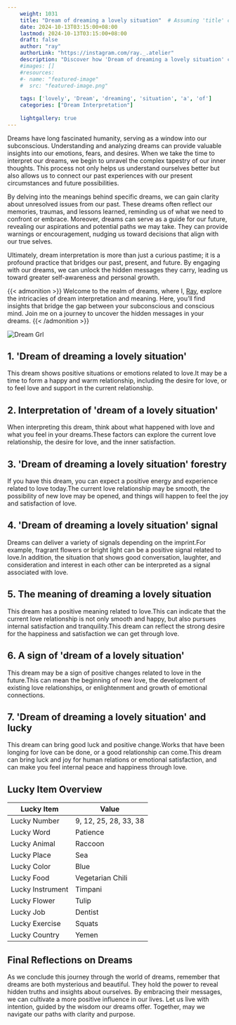 ```yaml
---
    weight: 1031
    title: "Dream of dreaming a lovely situation"  # Assuming 'title' column exists
    date: 2024-10-13T03:15:00+08:00
    lastmod: 2024-10-13T03:15:00+08:00
    draft: false
    author: "ray"
    authorLink: "https://instagram.com/ray._.atelier"
    description: "Discover how 'Dream of dreaming a lovely situation' can interpret your future and uncover its significant meanings in your life."
    #images: []
    #resources:
    #- name: "featured-image"
    #  src: "featured-image.png"
    
    tags: ['lovely', 'Dream', 'dreaming', 'situation', 'a', 'of']
    categories: ["Dream Interpretation"]
    
    lightgallery: true
---
```

    
Dreams have long fascinated humanity, serving as a window into our subconscious. Understanding and analyzing dreams can provide valuable insights into our emotions, fears, and desires. When we take the time to interpret our dreams, we begin to unravel the complex tapestry of our inner thoughts. This process not only helps us understand ourselves better but also allows us to connect our past experiences with our present circumstances and future possibilities.

By delving into the meanings behind specific dreams, we can gain clarity about unresolved issues from our past. These dreams often reflect our memories, traumas, and lessons learned, reminding us of what we need to confront or embrace. Moreover, dreams can serve as a guide for our future, revealing our aspirations and potential paths we may take. They can provide warnings or encouragement, nudging us toward decisions that align with our true selves.

Ultimately, dream interpretation is more than just a curious pastime; it is a profound practice that bridges our past, present, and future. By engaging with our dreams, we can unlock the hidden messages they carry, leading us toward greater self-awareness and personal growth.

{{< admonition >}}
Welcome to the realm of dreams, where I, [Ray](https://instagram.com/ray._.atelier), explore the intricacies of dream interpretation and meaning. Here, you’ll find insights that bridge the gap between your subconscious and conscious mind. Join me on a journey to uncover the hidden messages in your dreams.
{{< /admonition >}}

![Dream Grl](https://cdn.pixabay.com/photo/2017/11/02/03/35/gothic-2910057_1280.jpg "Dream Grl")

## 1. 'Dream of dreaming a lovely situation'
This dream shows positive situations or emotions related to love.It may be a time to form a happy and warm relationship, including the desire for love, or to feel love and support in the current relationship.

## 2. Interpretation of 'dream of a lovely situation'
When interpreting this dream, think about what happened with love and what you feel in your dreams.These factors can explore the current love relationship, the desire for love, and the inner satisfaction.

## 3. 'Dream of dreaming a lovely situation' forestry
If you have this dream, you can expect a positive energy and experience related to love today.The current love relationship may be smooth, the possibility of new love may be opened, and things will happen to feel the joy and satisfaction of love.

## 4. 'Dream of dreaming a lovely situation' signal
Dreams can deliver a variety of signals depending on the imprint.For example, fragrant flowers or bright light can be a positive signal related to love.In addition, the situation that shows good conversation, laughter, and consideration and interest in each other can be interpreted as a signal associated with love.

## 5. The meaning of dreaming a lovely situation
This dream has a positive meaning related to love.This can indicate that the current love relationship is not only smooth and happy, but also pursues internal satisfaction and tranquility.This dream can reflect the strong desire for the happiness and satisfaction we can get through love.

## 6. A sign of 'dream of a lovely situation'
This dream may be a sign of positive changes related to love in the future.This can mean the beginning of new love, the development of existing love relationships, or enlightenment and growth of emotional connections.

## 7. 'Dream of dreaming a lovely situation' and lucky
This dream can bring good luck and positive change.Works that have been longing for love can be done, or a good relationship can come.This dream can bring luck and joy for human relations or emotional satisfaction, and can make you feel internal peace and happiness through love.

## Lucky Item Overview
| Lucky Item          | Value              |
|---------------|--------------------|
| Lucky Number        | 9, 12, 25, 28, 33, 38  |
| Lucky Word          | Patience |
| Lucky Animal        | Raccoon |
| Lucky Place         | Sea     |
| Lucky Color         | Blue     |
| Lucky Food          | Vegetarian Chili      |
| Lucky Instrument    | Timpani |
| Lucky Flower        | Tulip    |
| Lucky Job           | Dentist       |
| Lucky Exercise      | Squats  |
| Lucky Country       | Yemen    |


##  Final Reflections on Dreams

As we conclude this journey through the world of dreams, remember that dreams are both mysterious and beautiful. They hold the power to reveal hidden truths and insights about ourselves. By embracing their messages, we can cultivate a more positive influence in our lives. Let us live with intention, guided by the wisdom our dreams offer. Together, may we navigate our paths with clarity and purpose.
